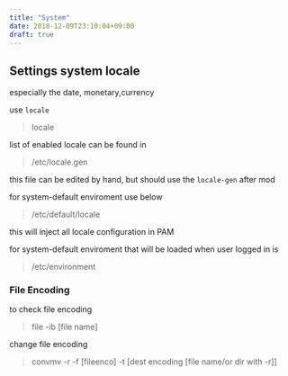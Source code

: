 ```yaml
---
title: "System"
date: 2018-12-09T23:10:04+09:00
draft: true
---
```



## Settings system locale
especially the date, monetary,currency

use `locale`

> locale 

list of enabled locale can be found in 

> /etc/locale.gen

this file can be edited by hand, but should use the `locale-gen` after mod

for system-default enviroment use below

> /etc/default/locale

this will inject all locale configuration in PAM

for system-default enviroment that will be loaded when user logged in is 

> /etc/environment


### File Encoding

to check file encoding

> file -ib [file name]

change file encoding

> convmv  -r -f [fileenco] -t [dest encoding [file name/or dir with -r]]


